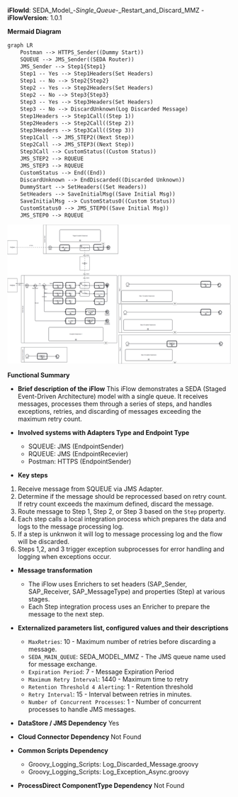 **iFlowId**: SEDA_Model_-_Single_Queue_-_Restart_and_Discard_MMZ - **iFlowVersion**: 1.0.1

**Mermaid Diagram**
```mermaid
graph LR
    Postman --> HTTPS_Sender((Dummy Start))
    SQUEUE --> JMS_Sender((SEDA Router))
    JMS_Sender --> Step1{Step1}
    Step1 -- Yes --> Step1Headers(Set Headers)
    Step1 -- No --> Step2{Step2}
    Step2 -- Yes --> Step2Headers(Set Headers)
    Step2 -- No --> Step3{Step3}
    Step3 -- Yes --> Step3Headers(Set Headers)
    Step3 -- No --> DiscardUnknown(Log Discarded Message)
    Step1Headers --> Step1Call((Step 1))
    Step2Headers --> Step2Call((Step 2))
    Step3Headers --> Step3Call((Step 3))
    Step1Call --> JMS_STEP2((Next Step))
    Step2Call --> JMS_STEP3((Next Step))
    Step3Call --> CustomStatus((Custom Status))
    JMS_STEP2 --> RQUEUE
    JMS_STEP3 --> RQUEUE
    CustomStatus --> End((End))
    DiscardUnknown --> EndDiscarded((Discarded Unknown))
    DummyStart --> SetHeaders((Set Headers))
    SetHeaders --> SaveInitialMsg((Save Initial Msg))
    SaveInitialMsg --> CustomStatus0((Custom Status))
    CustomStatus0 --> JMS_STEP0((Save Initial Msg))
    JMS_STEP0 --> RQUEUE
```
![My Process Diagram](./SEDA_Model_-_Single_Queue_-_Restart_and_Discard_MMZ-1.0.1.png)

**Functional Summary**
- **Brief description of the iFlow**
This iFlow demonstrates a SEDA (Staged Event-Driven Architecture) model with a single queue. It receives messages, processes them through a series of steps, and handles exceptions, retries, and discarding of messages exceeding the maximum retry count.

- **Involved systems with Adapters Type and Endpoint Type**
    - SQUEUE: JMS (EndpointSender)
    - RQUEUE: JMS (EndpointRecevier)
    - Postman: HTTPS (EndpointSender)

- **Key steps**
 1. Receive message from SQUEUE via JMS Adapter.
 2. Determine if the message should be reprocessed based on retry count. If retry count exceeds the maximum defined, discard the message.
 3. Route message to Step 1, Step 2, or Step 3 based on the `Step` property.
 4. Each step calls a local integration process which prepares the data and logs to the message processing log.
 5. If a step is unknwon it will log to message processing log and the flow will be discarded.
 6. Steps 1,2, and 3 trigger exception subprocesses for error handling and logging when exceptions occur.

- **Message transformation**
    - The iFlow uses Enrichers to set headers (SAP_Sender, SAP_Receiver, SAP_MessageType) and properties (Step) at various stages.
    - Each Step integration process uses an Enricher to prepare the message to the next step.

- **Externalized parameters list, configured values and their descriptions**
    - `MaxRetries`: 10 - Maximum number of retries before discarding a message.
    - `SEDA_MAIN_QUEUE`: SEDA_MODEL_MMZ - The JMS queue name used for message exchange.
    - `Expiration Period`: 7 - Message Expiration Period
    - `Maximum Retry Interval`: 1440 - Maximum time to retry
    - `Retention Threshold 4 Alerting`: 1 - Retention threshold
    - `Retry Interval`: 15 - Interval between retries in minutes.
    - `Number of Concurrent Processes`: 1 - Number of concurrent processes to handle JMS messages.

- **DataStore / JMS Dependency**
Yes

- **Cloud Connector Dependency**
Not Found

- **Common Scripts Dependency**
    - Groovy_Logging_Scripts: Log_Discarded_Message.groovy
    - Groovy_Logging_Scripts: Log_Exception_Async.groovy

- **ProcessDirect ComponentType Dependency**
Not Found
